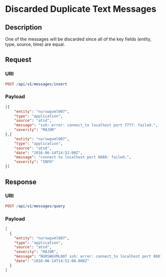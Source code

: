 # Discarded Duplicate Text Messages

## Description

One of the messages will be discarded since all of the key fields (entity, type, source, time) are equal.

## Request

### URI

```elm
POST /api/v1/messages/insert
```

### Payload

```json
[{
    "entity": "nurswgvml007",
    "type": "application",
    "source": "atsd",
    "message": "ssh: error: connect_to localhost port 7777: failed.",
    "severity": "MAJOR"
},{
    "entity": "nurswgvml007",
    "type": "application",
    "source": "atsd",
    "date": "2016-06-14T14:52:00Z",
    "message": "connect to localhost port 8888: failed.",
    "severity": "INFO"
}]
```

## Response

### URI

```elm
POST /api/v1/messages/query
```

### Payload

```json
[
  {
    "entity": "nurswgvml007",
    "type": "application",
    "source": "atsd",
    "severity": "MAJOR",
    "message": "NURSWGVML007 ssh: error: connect_to localhost port 8881: failed.",
    "date": "2016-06-14T14:52:00.000Z"
  }
]
```

